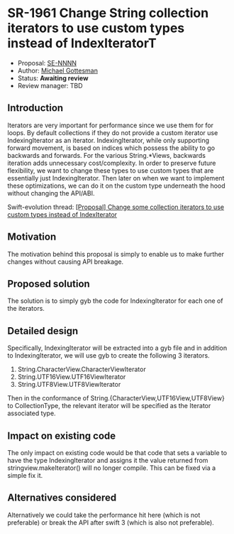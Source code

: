 # SR-1961 Change String collection iterators to use custom types instead of IndexIteratorT

* Proposal: [SE-NNNN](NNNN-filename.md)
* Author: [Michael Gottesman](https://github.com/gottesmm)
* Status: **Awaiting review**
* Review manager: TBD

## Introduction

Iterators are very important for performance since we use them for for loops. By default collections if they do not provide a custom iterator use IndexingIterator as an iterator. IndexingIterator, while only supporting forward movement, is based on indices which possess the ability to go backwards and forwards. For the various String.*Views, backwards iteration adds unnecessary cost/complexity. In order to preserve future flexibility, we want to change these types to use custom types that are essentially just IndexingIterator<T>. Then later on when we want to implement these optimizations, we can do it on the custom type underneath the hood without changing the API/ABI.

Swift-evolution thread: [[Proposal] Change some collection iterators to use custom types instead of IndexIterator<T>](http://article.gmane.org/gmane.comp.lang.swift.evolution/24822)

## Motivation

The motivation behind this proposal is simply to enable us to make further changes without causing API breakage.

## Proposed solution

The solution is to simply gyb the code for IndexingIterator for each one of the iterators.

## Detailed design

Specifically, IndexingIterator will be extracted into a gyb file and in addition to IndexingIterator, we will use gyb to create the following 3 iterators.

1. String.CharacterView.CharacterViewIterator
2. String.UTF16View.UTF16ViewIterator
3. String.UTF8View.UTF8ViewIterator

Then in the conformance of String.{CharacterView,UTF16View,UTF8View} to CollectionType, the relevant iterator will be specified as the Iterator associated type.

## Impact on existing code

The only impact on existing code would be that code that sets a variable to have the type IndexingIterator<StringView> and assigns it the value returned from stringview.makeIterator() will no longer compile. This can be fixed via a simple fix it.

## Alternatives considered

Alternatively we could take the performance hit here (which is not preferable) or break the API after swift 3 (which is also not preferable).
